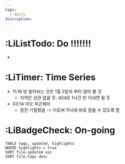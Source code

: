 ```yaml
---
tags:
  - daily
discription:
---
```

# :LiListTodo: Do !!!!!!!
- 
# :LiTimer: Time Series
- 11:18 방 알아보는 것은 1월 2일자 부터 알아 볼 것
	- 지역은 상관 없을 듯. d2d로 1시간 반 이내면 될 듯
- 03:14 아오 피곤해라
	- 잠깐 기절했음 -> 이로써 11시에 바로 잠들 수 있도록 함
# :LiBadgeCheck: On-going
```dataview
TABLE tags, updated, highlights
WHERE highlights = true
SORT file.updated asc
SORT file.tags desc
```


